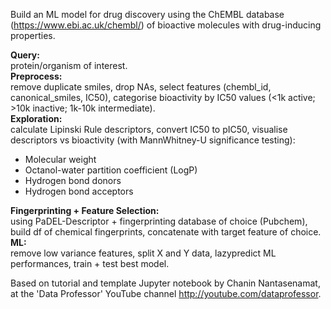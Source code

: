 Build an ML model for drug discovery using the ChEMBL database (https://www.ebi.ac.uk/chembl/) of bioactive molecules with drug-inducing properties.

**Query:** \
protein/organism of interest.\
**Preprocess:**\
remove duplicate smiles, drop NAs, select features (chembl_id, canonical_smiles, IC50), categorise bioactivity by IC50 values (<1k active; >10k inactive; 1k-10k intermediate).\
**Exploration:** \
calculate Lipinski Rule descriptors, convert IC50 to pIC50, visualise descriptors vs bioactivity (with MannWhitney-U significance testing):
- Molecular weight
- Octanol-water partition coefficient (LogP)
- Hydrogen bond donors
- Hydrogen bond acceptors 
  
**Fingerprinting + Feature Selection:** \
using PaDEL-Descriptor + fingerprinting database of choice (Pubchem), build df of chemical fingerprints, concatenate with target feature of choice. \
**ML:** \
remove low variance features, split X and Y data, lazypredict ML performances, train + test best model.


Based on tutorial and template Jupyter notebook by Chanin Nantasenamat, 
at the 'Data Professor' YouTube channel http://youtube.com/dataprofessor.
